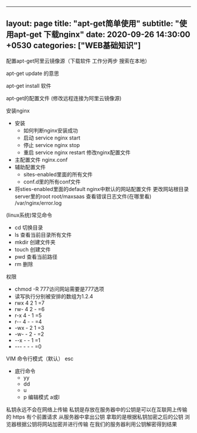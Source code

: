   ---
layout: page
title:  "apt-get简单使用"
subtitle: "使用apt-get 下载nginx"
date:   2020-09-26 14:30:00 +0530
categories: ["WEB基础知识"]
 ---

配置apt-get阿里云镜像源（下载软件 工作分两步 搜索在本地）

apt-get update 的意思

apt-get install 软件

apt-get的配置文件 (修改远程连接为阿里云镜像源)

安装nginx
  - 安装
    - 如何判断nginx安装成功
    - 启动 service nginx start
    - 停止 service nginx stop
    - 重启 service nginx restart
修改nginx配置文件
  - 主配置文件 nginx.conf
  - 辅助配置文件
    - sites-enabled里面的所有文件
    - conf.d里的所有conf文件
  - 将sties-enabled里面的default nginx中默认的网站配置文件 更改网站根目录
  server里的root root/maxsaas
查看错误日志文件(在哪里看)
 /var/nginx/error.log

(linux系统)常见命令
  - cd 切换目录
  - ls 查看当前目录所有文件
  - mkdir 创建文件夹
  - touch 创建文件
  - pwd 查看当前路径
  - rm 删除

权限
  - chmod -R 777访问网站需要是777选项
  - 读写执行分别被安排的数组为1.2.4
  - rwx 4 2 1 =7
  - rw- 4 2 - =6
  - r-x 4 - 1 =5
  - r-- 4 - - =4
  - -wx - 2 1 =3
  - -w- - 2 - =2
  - --x - - 1 =1
  - --- - - - =0
  
VIM
命令行模式（默认） esc
 - 底行命令
   - yy
   - dd
   - u
   - p
编辑模式 a或I


私钥永远不会在网络上传输 私钥是存放在服务器中的公钥是可以在互联网上传输的
https 有个前置请求 从服务器中拿出公钥 拿取的是根据私钥加密之后的公钥
浏览器根据公钥将网站加密并进行传输 在我们的服务器利用公钥解密得到结果